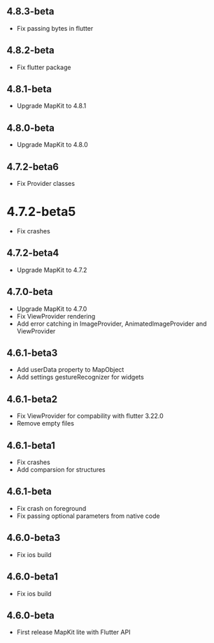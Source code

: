 ## 4.8.3-beta

* Fix passing bytes in flutter

## 4.8.2-beta

* Fix flutter package

## 4.8.1-beta

* Upgrade MapKit to 4.8.1

## 4.8.0-beta

* Upgrade MapKit to 4.8.0

## 4.7.2-beta6

* Fix Provider classes

# 4.7.2-beta5

* Fix crashes

## 4.7.2-beta4

* Upgrade MapKit to 4.7.2

## 4.7.0-beta

* Upgrade MapKit to 4.7.0
* Fix ViewProvider rendering
* Add error catching in ImageProvider, AnimatedImageProvider and ViewProvider

## 4.6.1-beta3

* Add userData property to MapObject
* Add settings gestureRecognizer for widgets

## 4.6.1-beta2

* Fix ViewProvider for compability with flutter 3.22.0
* Remove empty files

## 4.6.1-beta1

* Fix crashes
* Add comparsion for structures

## 4.6.1-beta

* Fix crash on foreground
* Fix passing optional parameters from native code

## 4.6.0-beta3

* Fix ios build

## 4.6.0-beta1

* Fix ios build

## 4.6.0-beta

* First release MapKit lite with Flutter API
